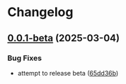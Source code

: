 # Changelog

## [0.0.1-beta](https://github.com/ExpediaGroup/expediagroup-java-sdk/compare/expediagroup-sdk-rest-v0.0.0-beta...expediagroup-sdk-rest-v0.0.1-beta) (2025-03-04)


### Bug Fixes

* attempt to release beta ([65dd36b](https://github.com/ExpediaGroup/expediagroup-java-sdk/commit/65dd36bdbf5f13ce0b06bb203fe3425bbaf436ff))
